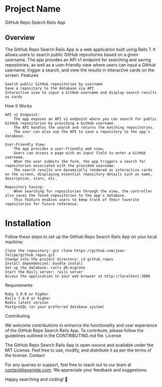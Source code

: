 # Project Name

GitHub Repo Search Rails App
## Overview

The GitHub Repo Search Rails App is a web application built using Rails 7. It allows users to search public GitHub repositories based on a given username. The app provides an API v1 endpoint for searching and saving repositories, as well as a user-friendly view where users can input a GitHub username, trigger a search, and view the results in interactive cards on the screen.
Features

    Search public GitHub repositories by username
    Save a repository to the database via API
    Interactive view to input a GitHub username and display search results as cards

How It Works

    API v1 Endpoint:
        The app exposes an API v1 endpoint where you can search for public GitHub repositories by providing a GitHub username.
        The API handles the search and returns the matching repositories.
        The user can also use the API to save a repository to the app's database.

    User-Friendly View:
        The app provides a user-friendly web view.
        Users can access a page with an input field to enter a GitHub username.
        When the user submits the form, the app triggers a search for repositories associated with the provided username.
        The search results are dynamically rendered as interactive cards on the screen, displaying essential repository details such as name, description, stars, etc.

    Repository Saving:
        When searching for repositories through the view, the controller also saves the found repositories to the app's database.
        This feature enables users to keep track of their favorite repositories for future reference.

# Installation

Follow these steps to set up the GitHub Repo Search Rails App on your local machine:

    Clone the repository: git clone https://github.com/jean-felipe/github_repos.git
    Change into the project directory: cd github_repos
    Install dependencies: bundle install
    Set up the database: rails db:migrate
    Start the Rails server: rails server
    Access the application in your web browser at http://localhost:3000

Requirements

    Ruby 3.0.0 or higher
    Rails 7.0.0 or higher
    Redis latest version
    PostgreSQL (or your preferred database system)

Contributing

We welcome contributions to enhance the functionality and user experience of the GitHub Repo Search Rails App. To contribute, please follow the guidelines outlined in the CONTRIBUTING.md file.
License

The GitHub Repo Search Rails App is open-source and available under the MIT License. Feel free to use, modify, and distribute it as per the terms of the license.
Contact

For any queries or support, feel free to reach out to our team at contact@example.com. We appreciate your feedback and suggestions.

Happy searching and coding! 🚀

